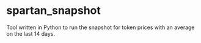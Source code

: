 # spartan_snapshot
Tool written in Python to run the snapshot for token prices with an average on the last 14 days.
